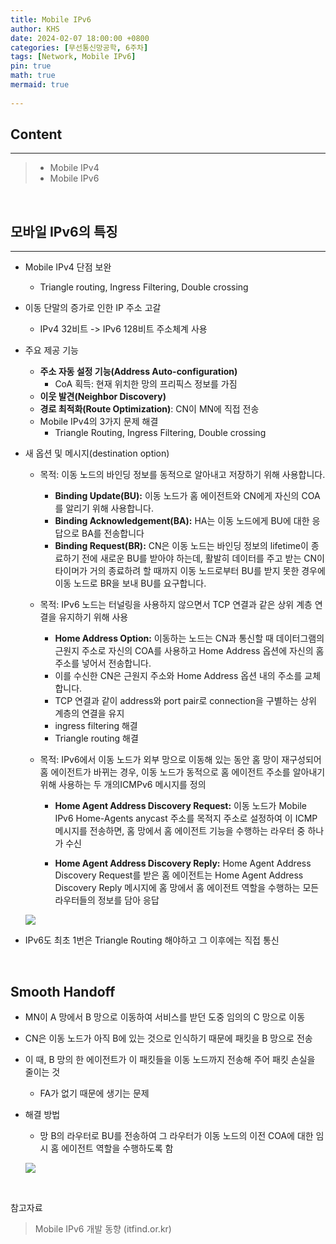 ```yaml
---
title: Mobile IPv6
author: KHS
date: 2024-02-07 18:00:00 +0800
categories: [무선통신망공학, 6주차]
tags: [Network, Mobile IPv6]
pin: true
math: true
mermaid: true
 
---
```


## Content

<hr>

> - Mobile IPv4 
> - Mobile IPv6

<br>

## **모바일 IPv6의 특징**

<hr>

* Mobile IPv4 단점 보완
    - Triangle routing, Ingress Filtering, Double crossing
* 이동 단말의 증가로 인한 IP 주소 고갈
    - IPv4 32비트 -> IPv6 128비트 주소체계 사용
* 주요 제공 기능
    - **주소 자동 설정 기능(Address Auto-configuration)**
        - CoA 획득: 현재 위치한 망의 프리픽스 정보를 가짐
    - **이웃 발견(Neighbor Discovery)**
    - **경로 최적화(Route Optimization)**: CN이 MN에 직접 전송
    - Mobile IPv4의 3가지 문제 해결
        - Triangle Routing, Ingress Filtering, Double crossing

* 새 옵션 및 메시지(destination option)
    - 목적: 이동 노드의 바인딩 정보를 동적으로 알아내고 저장하기 위해 사용합니다.
        - **Binding Update(BU):** 이동 노드가 홈 에이전트와 CN에게 자신의 COA를 알리기 위해 사용합니다.
        - **Binding Acknowledgement(BA):** HA는 이동 노드에게 BU에 대한 응답으로 BA를 전송합니다
        - **Binding Request(BR):** CN은 이동 노드는 바인딩 정보의 lifetime이 종료하기 전에 새로운 BU를 받아야 하는데, 활발히 데이터를 주고 받는 CN이 타이머가 거의 종료하려 할 때까지 이동 노드로부터 BU를 받지 못한 경우에 이동 노드로 BR을 보내 BU를 요구합니다.

    - 목적: IPv6 노드는 터널링을 사용하지 않으면서 TCP 연결과 같은 상위 계층 연결을 유지하기 위해 사용 
        - **Home Address Option:** 이동하는 노드는 CN과 통신할 때 데이터그램의 근원지 주소로 자신의 COA를 사용하고 Home Address 옵션에 자신의 홈 주소를 넣어서 전송합니다.
        - 이를 수신한 CN은 근원지 주소와 Home Address 옵션 내의 주소를 교체합니다.
        - TCP 연결과 같이 address와 port pair로 connection을 구별하는 상위 계층의 연결을 유지
        - ingress filtering 해결
        - Triangle routing 해결
    
  - 목적: IPv6에서 이동 노드가 외부 망으로 이동해 있는 동안 홈 망이 재구성되어 홈 에이전트가 바뀌는 경우, 이동 노드가 동적으로 홈 에이전트 주소를 알아내기 위해 사용하는 두 개의ICMPv6 메시지를 정의

       - **Home Agent Address Discovery Request:** 이동 노드가 Mobile IPv6 Home-Agents anycast 주소를 목적지 주소로 설정하여 이 ICMP 메시지를 전송하면, 홈 망에서 홈 에이전트 기능을 수행하는 라우터 중 하나가 수신

      - **Home Agent Address Discovery Reply:** Home Agent Address Discovery Request를 받은 홈 에이전트는 Home Agent Address Discovery Reply 메시지에 홈 망에서 홈 에이전트 역할을 수행하는 모든 라우터들의 정보를 담아 응답
    
  ![](https://velog.velcdn.com/images/keviness0720/post/10e66d9a-3768-4ebc-9864-d212e5d1075e/image.png)

- IPv6도 최초 1번은 Triangle Routing 해야하고 그 이후에는 직접 통신

<br>

## **Smooth Handoff**

* MN이 A 망에서 B 망으로 이동하여 서비스를 받던 도중 임의의 C 망으로 이동
* CN은 이동 노드가 아직 B에 있는 것으로 인식하기 때문에 패킷을 B 망으로 전송
* 이 때, B 망의 한 에이전트가 이 패킷들을 이동 노드까지 전송해 주어 패킷 손실을 줄이는 것
    - FA가 없기 때문에 생기는 문제
* 해결 방법
    - 망 B의 라우터로 BU를 전송하여 그 라우터가 이동 노드의 이전 COA에 대한 임시 홈 에이전트 역할을 수행하도록 함

  ![](https://velog.velcdn.com/images/keviness0720/post/e77ce0da-3842-4c1b-8d74-b54b23cf9539/image.png)


<br>

참고자료
> Mobile IPv6 개발 동향 (itfind.or.kr)
